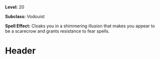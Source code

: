 <!-- TITLE: Spell: Illusion Scarecrow -->
<!-- SUBTITLE:  -->

**Level:** 20

**Subclass:** Vodouist

**Spell Effect:** Cloaks you in a shimmering illusion that makes you appear to be a scarecrow and grants resistance to fear spells.

# Header